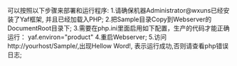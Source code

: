 可以按照以下步骤来部署和运行程序:
1.请确保机器Administrator@wxuns已经安装了Yaf框架, 并且已经加载入PHP;
2.把Sample目录Copy到Webserver的DocumentRoot目录下;
3.需要在php.ini里面启用如下配置，生产的代码才能正确运行：
	yaf.environ="product"
4.重启Webserver;
5.访问http://yourhost/Sample/,出现Hellow Word!, 表示运行成功,否则请查看php错误日志;
